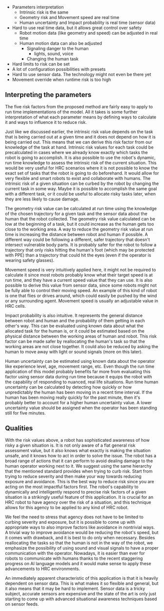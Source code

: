 - Parameters interpretation
    - Intrinsic risk is the same
    - Geometry risk and Movement speed are real time
    - Human uncertainty and Impact probability is real time (sensor data)
- Hard to use real time data, but it allows great control over safety
    - Robot motion data (like geometry and speed) can be adjusted in real time
    - Human motion data can also be adjusted
        - Signaling danger to the human
            - lights, sound, voice
        - Changing the human task
- Hard limits to risk can be set
- A lot of configuration possibilities with presets
- Hard to use sensor data. The technology might not even be there yet
- Movement override when runtime risk is too high

## Interpreting the parameters
The five risk factors from the proposed method are fairly easy to apply to run time implementations of the model. All it takes is some further interpretation of what each parameter means by defining ways to calculate it and ways to influence it to reduce risk.

Just like we discussed earlier, the intrinsic risk value depends on the task that is being carried out at a given time and it does not depend on how it is being carried out. This means that we can derive this risk factor from our knowledge of the task at hand. Intrinsic risk values for each task could be precalculated in cases where we already know exactly which tasks the robot is going to accomplish. It is also possible to use the robot's dynamic, run time knowledge to assess the intrinsic risk of the current situation. This would be very useful for HRC scenarios where it is not possible to know the exact set of tasks that the robot is going to do beforehand. It would allow for very flexible and smart robots to exist and collaborate with humans.
The intrinsic risk of a given situation can be curbed by the robot by changing the current task in some way. Maybe it is possible to accomplish the same goal with a different task, or it could be useful to allocate risky tasks later, when they are less likely to cause damage.

The geometry risk value can be calculated at run time using the knowledge of the chosen trajectory for a given task and the sensor data about the human that the robot collected. The geometry risk value calculated can be low at the beginning of a task, but it could increase as the human gets too close to the working area. A way to reduce the geometry risk value at run time is increasing the distance between robot and human if possible. A different way could be following a different, safer trajectory that doesn't intersect vulnerable body parts. It is probably safer for the robot to follow a trajectory that only risks hitting the human's foot (which may be protected with PPE) than a trajectory that could hit the eyes (even if the operator is wearing safety glasses).

Movement speed is very intuitively applied here, it might not be required to calculate it since most robots probably know what their target speed is at run time, and they have a current speed value that they can use. It is also possible to derive this value from sensor data, since some robots might not be fully able to control their moving speed. An example of this kind of robot is one that flies or drives around, which could easily be pushed by the wind or any surrounding agent. Movement speed is usually an adjustable value in HRC cells.

Impact probability is also intuitive. It represents the general distance between robot and human and the probability of them getting in each other's way. This can be evaluated using known data about what the allocated task for the human is, or it could be estimated based on the physical distance between the working areas of human and robot. This risk factor can be made safer by reallocating the human's task so that the working areas are not close together. It could also be reduced by asking the human to move away with light or sound signals (more on this later).

Human uncertainty can be estimated using known data about the operator like experience level, age, movement range, etc. Even though the run time application of this model probably benefits far more from evaluating this factor using sensor data during run time because it equips the robot with the capability of responding to nuanced, real life situations. Run time human uncertainty can be calculated by detecting how quickly or how unpredictably the human has been moving in a recent time interval. If the human has been moving really quickly for the past minute, then it's probably better to account for a higher human uncertainty value. A lower uncertainty value should be assigned when the operator has been standing still for five minutes.

## Qualities
With the risk values above, a robot has sophisticated awareness of how risky a given situation is. It is not only aware of a flat general risk assessment value, but it also knows what exactly is making the situation unsafe, and it knows how to act in order to solve the issue. The robot has a broad range of actions that it can perform to avoid dealing damage to the human operator working next to it. We suggest using the same hierarchy that the mentioned standard provides when trying to curb risk. Start from trying to reduce severity and then make your way towards reducing exposure and avoidance. This is the best way to reduce risk since you are acting on the most impactful factors first. The robot's capability to dynamically and intelligently respond to precise risk factors of a given situation is a strikingly useful feature of this application. It is crucial for an HRC robot to have agency over the risk of a situation, and this technique allows for this agency to be applied to any kind of HRC robot.

We feel the need to stress that agency does not have to be limited to curbing severity and exposure, but it is possible to come up with appropriate ways to also improve factors like avoidance in nontrivial ways. A trivial way to improve avoidance would be reducing the robot's speed, but it comes with drawback, and it is best to do only when necessary. 
Besides reallocating the tasks so that the human is not in the way of the robot, we emphasize the possibility of using sound and visual signals to have a proper communication with the operator. Nowadays, it is easier than ever for robots to communicate with humans thanks to the recent staggering progress on AI language models and it would make sense to apply these advancements to HRC environments. 

An immediately apparent characteristic of this application is that it is heavily dependent on sensor data. This is what makes it so flexible and general, but it also means that it may be hard to implement. Sensor data is a tricky subject, accurate sensors are expensive and the state of the art is only just starting to come up with advanced situational awareness techniques based on sensor feeds.